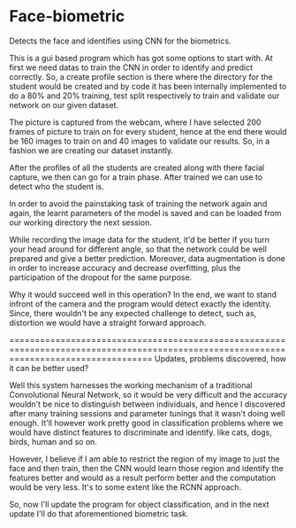 # Face-biometric
Detects the face and identifies using CNN for the biometrics.

This is a gui based program which has got some options to start with.
At first we need datas to train the CNN in order to identify and predict correctly.
So, a create profile section is there where the directory for the student would be created and by code it has been internally 
implemented to do a 80% and 20% training, test split respectively to train and validate our network on our given dataset.

The picture is captured from the webcam, where I have selected 200 frames of picture to train on for every student, hence
at the end there would be 160 images to train on and 40 images to validate our results.
So, in a fashion we are creating our dataset instantly.

After the profiles of all the students are created along with there facial capture, we then can go for a train phase.
After trained we can use to detect who the student is.

In order to avoid the painstaking task of training the network again and again, the learnt parameters of the model is saved
and can be loaded from our working directory the next session.

While recording the image data for the student, it'd be better if you turn your head around for different angle, so that
the network could be well prepared and give a better prediction.
Moreover, data augmentation is done in order to increase accuracy and decrease overfitting, plus
the participation of the dropout for the same purpose.

Why it would succeed well in this operation?
In the end, we want to stand infront of the camera and the program would detect exactly the identity.
Since, there wouldn't be any expected challenge to detect, such as, distortion we would have a straight forward approach.

========================================================================================================================================
Updates, problems discovered, how it can be better used?

Well this system harnesses the working mechanism of a traditional Convolutional Neural Network, so it would be very difficult and the accuracy wouldn't be nice to distinguish between individuals, and hence I discovered after many training sessions and parameter tunings that it wasn't doing well enough.
It'll however work pretty good in classification problems where we would have distinct features to discriminate and identify.
like cats, dogs, birds, human and so on.

However, I believe if I am able to restrict the region of my image to just the face and then train, then the CNN would learn those region and identify the features better and would as a result perform better and the computation would be very less. It's to some extent like the RCNN approach.

So, now I'll update the program for object classification, and in the next update I'll do that aforementioned biometric task.
